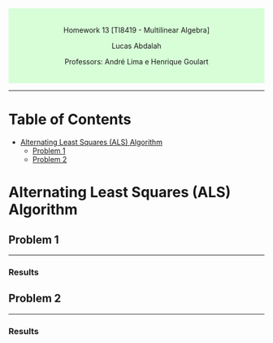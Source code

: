 <div style="background-color:rgb(100, 255, 100, 0.25); text-align:center; padding:20px">
<p> 
Homework 13 [TI8419 - Multilinear Algebra]

Lucas Abdalah

Professors: André Lima e Henrique Goulart

</p> 
</div>

- - - 

# Table of Contents
- [Alternating Least Squares (ALS) Algorithm](#alternating-least-squares-als-algorithm)
  - [Problem 1](#problem-1)
  - [Problem 2](#problem-2)

# Alternating Least Squares (ALS) Algorithm

## Problem 1

---

### Results

<!--  -->

## Problem 2

---

### Results

<!--  -->
